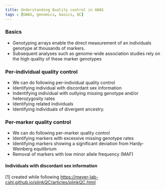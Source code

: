 ```yaml
---
title: Understanding Quality control in GWAS
tags : [GWAS, genomics, basics, QC]
---
```



### Basics 
- Genotyping arrays enable the direct measurement of an individuals genotype at thousands of markers. 
- Subsequent analyses such as genome-wide association studies rely on the high quality of these marker genotypes


### Per-individual quality control

- We can do following per-individual quality control 
 - Identifying individual with discordant sex information 
 - Indentifying individual with outlying missing genotype and/or heterozygosity rates
 - Identifying related individuals
 - Identifying individuals of divergent ancestry.
 
 ### Per-marker quality control
 
 - We can do following per-marker quality control 
  - Identifying markers with excessive missing genotype rates 
  - Identifying markers showing a significant deviation from Hardy-Weinberg equilibrium
  - Removal of markers with low minor allele frequency (MAF)

#### Individuals with discordant sex information

[1] created while following https://meyer-lab-cshl.github.io/plinkQC/articles/plinkQC.html 

